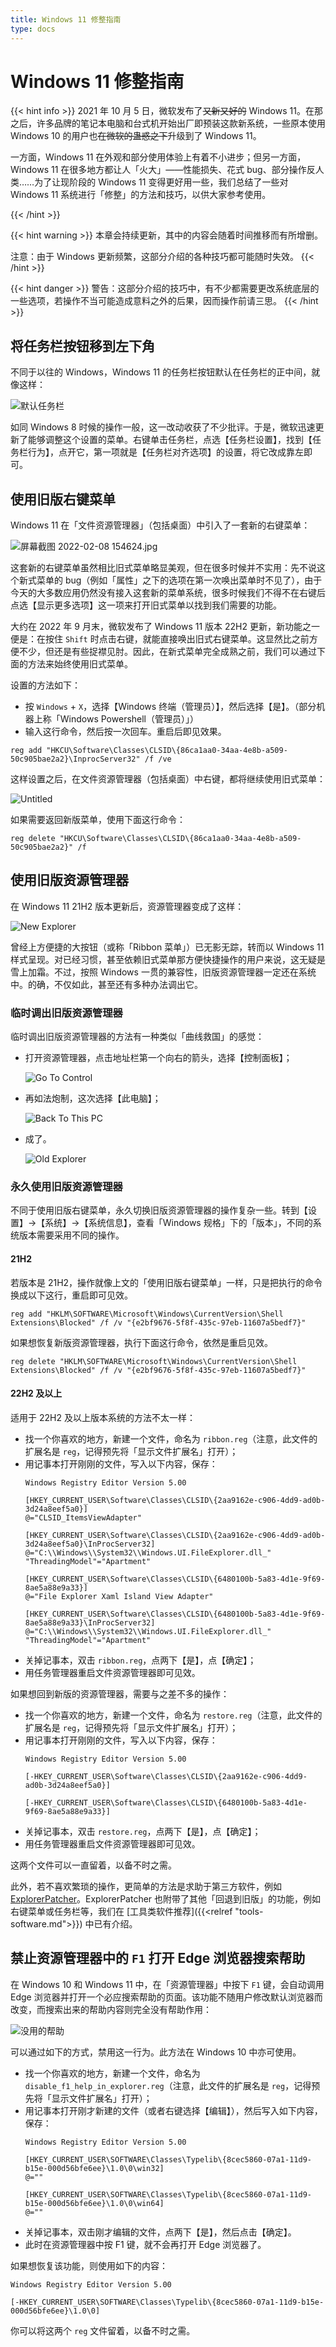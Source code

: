 ```yaml
---
title: Windows 11 修整指南
type: docs
---
```


# Windows 11 修整指南

{{< hint info >}}
2021 年 10 月 5 日，微软发布了~~又新又好的~~ Windows 11。在那之后，许多品牌的笔记本电脑和台式机开始出厂即预装这款新系统，一些原本使用 Windows 10 的用户也~~在微软的蛊惑之下~~升级到了 Windows 11。

一方面，Windows 11 在外观和部分使用体验上有着不小进步；但另一方面，Windows 11 在很多地方都让人「火大」——性能损失、花式 bug、部分操作反人类……为了让现阶段的 Windows 11 变得更好用一些，我们总结了一些对 Windows 11 系统进行「修整」的方法和技巧，以供大家参考使用。

{{< /hint >}}


{{< hint warning >}}
本章会持续更新，其中的内容会随着时间推移而有所增删。

注意：由于 Windows 更新频繁，这部分介绍的各种技巧都可能随时失效。
{{< /hint >}}

{{< hint danger >}}
警告：这部分介绍的技巧中，有不少都需要更改系统底层的一些选项，若操作不当可能造成意料之外的后果，因而操作前请三思。
{{< /hint >}}

## 将任务栏按钮移到左下角

不同于以往的 Windows，Windows 11 的任务栏按钮默认在任务栏的正中间，就像这样：

![默认任务栏](windows-11-optimization/taskbar.png)

如同 Windows 8 时候的操作一般，这一改动收获了不少批评。于是，微软迅速更新了能够调整这个设置的菜单。右键单击任务栏，点选【任务栏设置】，找到【任务栏行为】，点开它，第一项就是【任务栏对齐选项】的设置，将它改成靠左即可。

## 使用旧版右键菜单

Windows 11 在「文件资源管理器」（包括桌面）中引入了一套新的右键菜单：

![屏幕截图 2022-02-08 154624.jpg](windows-11-optimization/%E5%B1%8F%E5%B9%95%E6%88%AA%E5%9B%BE_2022-02-08_154624.jpg#center)

这套新的右键菜单虽然相比旧式菜单略显美观，但在很多时候并不实用：先不说这个新式菜单的 bug（例如「属性」之下的选项在第一次唤出菜单时不见了），由于今天的大多数应用仍然没有接入这套新的菜单系统，很多时候我们不得不在右键后点选【显示更多选项】这一项来打开旧式菜单以找到我们需要的功能。

大约在 2022 年 9 月末，微软发布了 Windows 11 版本 22H2 更新，新功能之一便是：在按住 `Shift` 时点击右键，就能直接唤出旧式右键菜单。这显然比之前方便不少，但还是有些捉襟见肘。因此，在新式菜单完全成熟之前，我们可以通过下面的方法来始终使用旧式菜单。

设置的方法如下：

- 按 `Windows` + `X`，选择【Windows 终端（管理员）】，然后选择【是】。（部分机器上称「Windows Powershell（管理员）」）
- 输入这行命令，然后按一次回车。重启后即见效果。

```
reg add "HKCU\Software\Classes\CLSID\{86ca1aa0-34aa-4e8b-a509-50c905bae2a2}\InprocServer32" /f /ve
```

这样设置之后，在文件资源管理器（包括桌面）中右键，都将继续使用旧式菜单：

![Untitled](windows-11-optimization/Untitled.png#center)

如果需要返回新版菜单，使用下面这行命令：

```
reg delete "HKCU\Software\Classes\CLSID\{86ca1aa0-34aa-4e8b-a509-50c905bae2a2}" /f
```

## 使用旧版资源管理器

在 Windows 11 21H2 版本更新后，资源管理器变成了这样：

![New Explorer](windows-11-optimization/new-explorer.png)

曾经上方便捷的大按钮（或称「Ribbon 菜单」）已无影无踪，转而以 Windows 11 样式呈现。对已经习惯，甚至依赖旧式菜单那方便快捷操作的用户来说，这无疑是雪上加霜。不过，按照 Windows 一贯的兼容性，旧版资源管理器一定还在系统中。的确，不仅如此，甚至还有多种办法调出它。

### 临时调出旧版资源管理器

临时调出旧版资源管理器的方法有一种类似「曲线救国」的感觉：

- 打开资源管理器，点击地址栏第一个向右的箭头，选择【控制面板】；
  
  ![Go To Control](windows-11-optimization/go-to-control.png)

- 再如法炮制，这次选择【此电脑】；
  
  ![Back To This PC](windows-11-optimization/back-to-this-pc.png)

- 成了。
  
  ![Old Explorer](windows-11-optimization/old-explorer.png)

### 永久使用旧版资源管理器

不同于使用旧版右键菜单，永久切换旧版资源管理器的操作复杂一些。转到【设置】→【系统】→【系统信息】，查看「Windows 规格」下的「版本」，不同的系统版本需要采用不同的操作。

#### 21H2

若版本是 21H2，操作就像上文的「使用旧版右键菜单」一样，只是把执行的命令换成以下这行，重启即可见效。

```
reg add "HKLM\SOFTWARE\Microsoft\Windows\CurrentVersion\Shell Extensions\Blocked" /f /v "{e2bf9676-5f8f-435c-97eb-11607a5bedf7}"
```

如果想恢复新版资源管理器，执行下面这行命令，依然是重启见效。

```
reg delete "HKLM\SOFTWARE\Microsoft\Windows\CurrentVersion\Shell Extensions\Blocked" /f /v "{e2bf9676-5f8f-435c-97eb-11607a5bedf7}"
```

#### 22H2 及以上

适用于 22H2 及以上版本系统的方法不太一样：

- 找一个你喜欢的地方，新建一个文件，命名为 `ribbon.reg`（注意，此文件的扩展名是 `reg`，记得预先将「显示文件扩展名」打开）；
- 用记事本打开刚刚的文件，写入以下内容，保存：
  ```
  Windows Registry Editor Version 5.00

  [HKEY_CURRENT_USER\Software\Classes\CLSID\{2aa9162e-c906-4dd9-ad0b-3d24a8eef5a0}]
  @="CLSID_ItemsViewAdapter"

  [HKEY_CURRENT_USER\Software\Classes\CLSID\{2aa9162e-c906-4dd9-ad0b-3d24a8eef5a0}\InProcServer32]
  @="C:\\Windows\\System32\\Windows.UI.FileExplorer.dll_"
  "ThreadingModel"="Apartment"

  [HKEY_CURRENT_USER\Software\Classes\CLSID\{6480100b-5a83-4d1e-9f69-8ae5a88e9a33}]
  @="File Explorer Xaml Island View Adapter"

  [HKEY_CURRENT_USER\Software\Classes\CLSID\{6480100b-5a83-4d1e-9f69-8ae5a88e9a33}\InProcServer32]
  @="C:\\Windows\\System32\\Windows.UI.FileExplorer.dll_"
  "ThreadingModel"="Apartment"
  ```
- 关掉记事本，双击 `ribbon.reg`，点两下【是】，点【确定】；
- 用任务管理器重启文件资源管理器即可见效。

如果想回到新版的资源管理器，需要与之差不多的操作：

- 找一个你喜欢的地方，新建一个文件，命名为 `restore.reg`（注意，此文件的扩展名是 `reg`，记得预先将「显示文件扩展名」打开）；
- 用记事本打开刚刚的文件，写入以下内容，保存：
  ```
  Windows Registry Editor Version 5.00

  [-HKEY_CURRENT_USER\Software\Classes\CLSID\{2aa9162e-c906-4dd9-ad0b-3d24a8eef5a0}]

  [-HKEY_CURRENT_USER\Software\Classes\CLSID\{6480100b-5a83-4d1e-9f69-8ae5a88e9a33}]
  ```
- 关掉记事本，双击 `restore.reg`，点两下【是】，点【确定】；
- 用任务管理器重启文件资源管理器即可见效。

这两个文件可以一直留着，以备不时之需。

此外，若不喜欢繁琐的操作，更简单的方法是求助于第三方软件，例如 [ExplorerPatcher](https://github.com/valinet/ExplorerPatcher/)。ExplorerPatcher 也附带了其他「回退到旧版」的功能，例如右键菜单或任务栏等，我们在 [工具类软件推荐]({{<relref "tools-software.md">}}) 中已有介绍。

## 禁止资源管理器中的 `F1` 打开 Edge 浏览器搜索帮助

在 Windows 10 和 Windows 11 中，在「资源管理器」中按下 `F1` 键，会自动调用 Edge 浏览器并打开一个必应搜索帮助的页面。该功能不随用户修改默认浏览器而改变，而搜索出来的帮助内容则完全没有帮助作用：

![没用的帮助](windows-11-optimization/F1_help_browser.png#center)

可以通过如下的方式，禁用这一行为。此方法在 Windows 10 中亦可使用。

- 找一个你喜欢的地方，新建一个文件，命名为 `disable_f1_help_in_explorer.reg`（注意，此文件的扩展名是 `reg`，记得预先将「显示文件扩展名」打开）；
- 用记事本打开刚才新建的文件（或者右键选择【编辑】），然后写入如下内容，保存：
  ```
  Windows Registry Editor Version 5.00

  [HKEY_CURRENT_USER\SOFTWARE\Classes\Typelib\{8cec5860-07a1-11d9-b15e-000d56bfe6ee}\1.0\0\win32]
  @=""

  [HKEY_CURRENT_USER\SOFTWARE\Classes\Typelib\{8cec5860-07a1-11d9-b15e-000d56bfe6ee}\1.0\0\win64]
  @=""
  ```
- 关掉记事本，双击刚才编辑的文件，点两下【是】，然后点击【确定】。
- 此时在资源管理器中按 F1 键，就不会再打开 Edge 浏览器了。

如果想恢复该功能，则使用如下的内容：

```
Windows Registry Editor Version 5.00

[-HKEY_CURRENT_USER\SOFTWARE\Classes\Typelib\{8cec5860-07a1-11d9-b15e-000d56bfe6ee}\1.0\0]

```

你可以将这两个 `reg` 文件留着，以备不时之需。